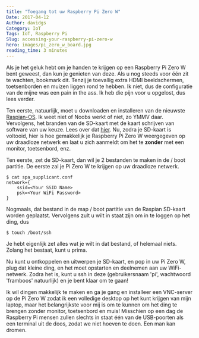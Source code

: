 ```yaml
---
title: "Toegang tot uw Raspberry Pi Zero W"
Date: 2017-04-12
Author: davidgs
Category: IoT
Tags: IoT, Raspberry Pi
Slug: accessing-your-raspberry-pi-zero-w
hero: images/pi_zero_w_board.jpg
reading_time: 3 minutes
---
```


Als je het geluk hebt om je handen te krijgen op een Raspberry Pi Zero W bent geweest, dan kun je genieten van deze. Als u nog steeds voor één zit te wachten, bookmark dit. Tenzij je toevallig extra HDMI beeldschermen, toetsenborden en muizen liggen rond te hebben. Ik niet, dus de configuratie van de mijne was een pain in the ass. Ik heb die pijn voor u opgelost, dus lees verder.

Ten eerste, natuurlijk, moet u downloaden en installeren van de nieuwste [Raspian-OS](https://www.raspberrypi.org/downloads/raspbian/). Ik weet niet of Noobs werkt of niet, zo YMMV daar. Vervolgens, het branden van de SD-kaart met de kaart schrijven van software van uw keuze. Lees over dat [hier](https://www.raspberrypi.org/documentation/installation/installing-images/README.md). Nu, zodra je SD-kaart is voltooid, hier is hoe gemakkelijk je Raspberry Pi Zero W weergegeven op uw draadloze netwerk en laat u zich aanmeldt om het te **zonder** met een monitor, toetsenbord, enz.

Ten eerste, zet de SD-kaart, dan wil je 2 bestanden te maken in de / boot partitie. De eerste zal je Pi Zero W te krijgen op uw draadloze netwerk.

```
$ cat spa_supplicant.conf
network={
    ssid=<Your SSID Name>
    psk=<Your WiFi Password>
}
```
Nogmaals, dat bestand in de map / boot partitie van de Raspian SD-kaart worden geplaatst. Vervolgens zult u wilt in staat zijn om in te loggen op het ding, dus

```
$ touch /boot/ssh
```

Je hebt eigenlijk zet alles wat je wilt in dat bestand, of helemaal niets. Zolang het bestaat, kunt u prima.

Nu kunt u ontkoppelen en uitwerpen je SD-kaart, en pop in uw Pi Zero W, plug dat kleine ding, en het moet opstarten en deelnemen aan uw WiFi-netwerk. Zodra het is, kunt u ssh in deze (gebruikersnaam 'pi', wachtwoord 'framboos' natuurlijk) en je bent klaar om te gaan!

Ik wil dingen makkelijk te maken en ga je gang en installeer een VNC-server op de Pi Zero W zodat ik een volledige desktop op het kunt krijgen van mijn laptop, maar het belangrijkste voor mij is om te kunnen om het ding te brengen zonder monitor, toetsenbord en muis! Misschien op een dag de Raspberry Pi mensen zullen slechts in staat één van de USB-poorten als een terminal uit de doos, zodat we niet hoeven te doen. Een man kan dromen.

